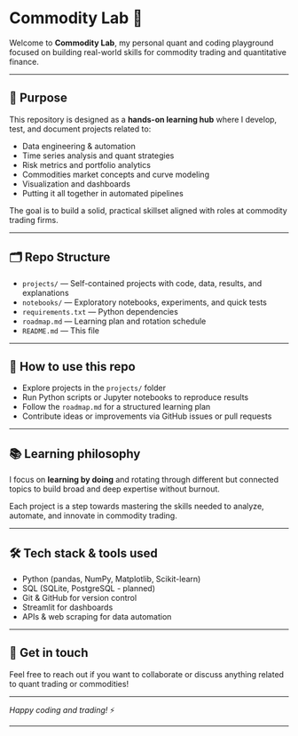 # Commodity Lab 🚀

Welcome to **Commodity Lab**, my personal quant and coding playground focused on building real-world skills for commodity trading and quantitative finance.

---

## 🎯 Purpose

This repository is designed as a **hands-on learning hub** where I develop, test, and document projects related to:

- Data engineering & automation  
- Time series analysis and quant strategies  
- Risk metrics and portfolio analytics  
- Commodities market concepts and curve modeling  
- Visualization and dashboards  
- Putting it all together in automated pipelines

The goal is to build a solid, practical skillset aligned with roles at commodity trading firms.

---

## 🗂️ Repo Structure

- `projects/` — Self-contained projects with code, data, results, and explanations  
- `notebooks/` — Exploratory notebooks, experiments, and quick tests  
- `requirements.txt` — Python dependencies  
- `roadmap.md` — Learning plan and rotation schedule  
- `README.md` — This file  

---

## 🚀 How to use this repo

- Explore projects in the `projects/` folder  
- Run Python scripts or Jupyter notebooks to reproduce results  
- Follow the `roadmap.md` for a structured learning plan  
- Contribute ideas or improvements via GitHub issues or pull requests  

---

## 📚 Learning philosophy

I focus on **learning by doing** and rotating through different but connected topics to build broad and deep expertise without burnout.

Each project is a step towards mastering the skills needed to analyze, automate, and innovate in commodity trading.

---

## 🛠️ Tech stack & tools used

- Python (pandas, NumPy, Matplotlib, Scikit-learn)  
- SQL (SQLite, PostgreSQL - planned)  
- Git & GitHub for version control  
- Streamlit for dashboards  
- APIs & web scraping for data automation  

---

## 🤝 Get in touch

Feel free to reach out if you want to collaborate or discuss anything related to quant trading or commodities!

---

*Happy coding and trading!* ⚡️

---

